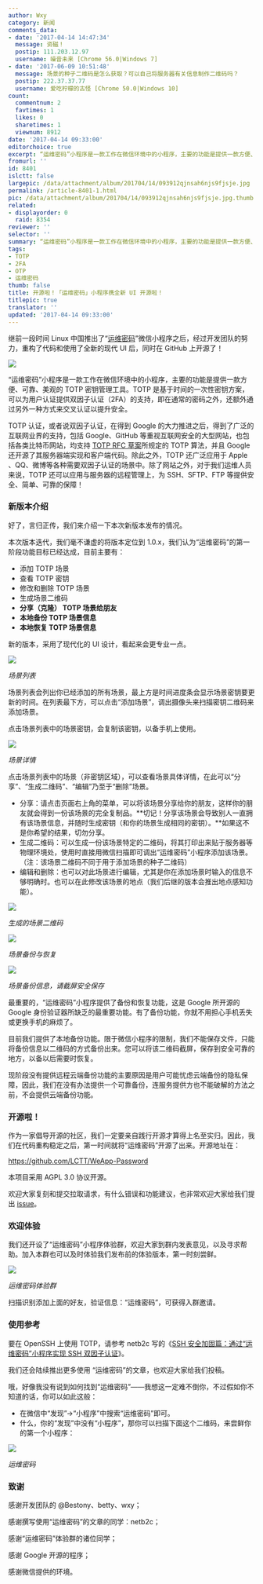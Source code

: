 ```yaml
---
author: Wxy
category: 新闻
comments_data:
- date: '2017-04-14 14:47:34'
  message: 资磁！
  postip: 111.203.12.97
  username: 噪音未来 [Chrome 56.0|Windows 7]
- date: '2017-06-09 10:51:48'
  message: 场景的种子二维码是怎么获取？可以自己将服务器有关信息制作二维码吗？
  postip: 222.37.37.77
  username: 爱吃柠檬的古怪 [Chrome 50.0|Windows 10]
count:
  commentnum: 2
  favtimes: 1
  likes: 0
  sharetimes: 1
  viewnum: 8912
date: '2017-04-14 09:33:00'
editorchoice: true
excerpt: “运维密码”小程序是一款工作在微信环境中的小程序，主要的功能是提供一款方便、可靠、美观的 TOTP 密钥管理工具。TOTP 是基于时间的一次性密钥方案，可以为用户认证提供双因子认证（2FA）的支持，即在通常的密码之外，还额外通过另外一种方式来交叉认证以提升安全。
fromurl: ''
id: 8401
islctt: false
largepic: /data/attachment/album/201704/14/093912qjnsah6njs9fjsje.jpg
permalink: /article-8401-1.html
pic: /data/attachment/album/201704/14/093912qjnsah6njs9fjsje.jpg.thumb.jpg
related:
- displayorder: 0
  raid: 8354
reviewer: ''
selector: ''
summary: “运维密码”小程序是一款工作在微信环境中的小程序，主要的功能是提供一款方便、可靠、美观的 TOTP 密钥管理工具。TOTP 是基于时间的一次性密钥方案，可以为用户认证提供双因子认证（2FA）的支持，即在通常的密码之外，还额外通过另外一种方式来交叉认证以提升安全。
tags:
- TOTP
- 2FA
- OTP
- 运维密码
thumb: false
title: 开源啦！「运维密码」小程序携全新 UI 开源啦！
titlepic: true
translator: ''
updated: '2017-04-14 09:33:00'
---
```


继前一段时间 Linux 中国推出了“[运维密码](/article-8317-1.html)”微信小程序之后，经过开发团队的努力，重构了代码和使用了全新的现代 UI 后，同时在 GitHub 上开源了！


![](/data/attachment/album/201704/14/093912qjnsah6njs9fjsje.jpg)


“运维密码”小程序是一款工作在微信环境中的小程序，主要的功能是提供一款方便、可靠、美观的 TOTP 密钥管理工具。TOTP 是基于时间的一次性密钥方案，可以为用户认证提供双因子认证（2FA）的支持，即在通常的密码之外，还额外通过另外一种方式来交叉认证以提升安全。


TOTP 认证，或者说双因子认证，在得到 Google 的大力推进之后，得到了广泛的互联网业界的支持，包括 Google、GitHub 等重视互联网安全的大型网站，也包括各类比特币网站，均支持 [TOTP RFC 草案](http://tools.ietf.org/id/draft-mraihi-totp-timebased-06.html)所规定的 TOTP 算法，并且 Google 还开源了其服务器端实现和客户端代码。除此之外，TOTP 还广泛应用于 Apple 、QQ、微博等各种需要双因子认证的场景中。除了网站之外，对于我们运维人员来说，TOTP 还可以应用与服务器的远程管理上，为 SSH、SFTP、FTP 等提供安全、简单、可靠的保障！


### 新版本介绍


好了，言归正传，我们来介绍一下本次新版本发布的情况。


本次版本迭代，我们毫不谦虚的将版本定位到 1.0.x，我们认为“运维密码”的第一阶段功能目标已经达成，目前主要有：


* 添加 TOTP 场景
* 查看 TOTP 密钥
* 修改和删除 TOTP 场景
* 生成场景二维码
* **分享（克隆） TOTP 场景给朋友**
* **本地备份 TOTP 场景信息**
* **本地恢复 TOTP 场景信息**


新的版本，采用了现代化的 UI 设计，看起来会更专业一点。


![](/data/attachment/album/201704/14/083650lp2xivllix52x5p3.jpg)


*场景列表*


场景列表会列出你已经添加的所有场景，最上方是时间进度条会显示场景密钥要更新的时间。在列表最下方，可以点击“添加场景”，调出摄像头来扫描密钥二维码来添加场景。


点击场景列表中的场景密钥，会复制该密钥，以备手机上使用。


![](/data/attachment/album/201704/14/083653nelhc0w7pwme1cl0.jpg)


*场景详情*


点击场景列表中的场景（非密钥区域），可以查看场景具体详情，在此可以“分享”、“生成二维码”、“编辑”乃至于“删除”场景。


* 分享：请点击页面右上角的菜单，可以将该场景分享给你的朋友，这样你的朋友就会得到一份该场景的完全复制品。**切记！分享该场景会导致别人一直拥有该场景信息，并随时生成密钥（和你的场景生成相同的密钥）。**如果这不是你希望的结果，切勿分享。
* 生成二维码：可以生成一份该场景特定的二维码，将其打印出来贴于服务器等物理环境处，使用时直接用微信扫描即可调出“运维密码”小程序添加该场景。（注：该场景二维码不同于用于添加场景的种子二维码）
* 编辑和删除：也可以对此场景进行编辑，尤其是你在添加场景时输入的信息不够明确时。也可以在此修改该场景的地点（我们后继的版本会推出地点感知功能）。


![](/data/attachment/album/201704/14/083655akxr7q77n9oyn7o9.jpg)


*生成的场景二维码*


![](/data/attachment/album/201704/14/083651qok9jkbm8bmonk5j.jpg)


*场景备份与恢复*


![](/data/attachment/album/201704/14/083658od3kkk14472y1jk4.jpg)


*场景备份信息，请截屏安全保存*


最重要的，“运维密码”小程序提供了备份和恢复功能，这是 Google 所开源的 Google 身份验证器所缺乏的最重要功能。有了备份功能，你就不用担心手机丢失或更换手机的麻烦了。


目前我们提供了本地备份功能。限于微信小程序的限制，我们不能保存文件，只能将备份信息以二维码的方式备份出来。您可以将该二维码截屏，保存到安全可靠的地方，以备以后需要时恢复。


现阶段没有提供远程云端备份功能的主要原因是用户可能忧虑云端备份的隐私保障，因此，我们在没有办法提供一个可靠备份，连服务提供方也不能破解的方法之前，不会提供云端备份功能。


### 开源啦！


作为一家倡导开源的社区，我们一定要亲自践行开源才算得上名至实归。因此，我们在代码重构稳定之后，第一时间就将“运维密码”开源了出来。开源地址在：


<https://github.com/LCTT/WeApp-Password>


本项目采用 AGPL 3.0 协议开源。


欢迎大家复刻和提交拉取请求，有什么错误和功能建议，也非常欢迎大家给我们提出 [issue](https://github.com/LCTT/WeApp-Password/issues)。


### 欢迎体验


我们还开设了“运维密码”小程序体验群，欢迎大家到群内发表意见，以及寻求帮助。加入本群也可以及时体验我们发布前的体验版本，第一时刻尝鲜。


![](/data/attachment/album/201704/02/183245nlijim1huakgc4ul.jpeg)


*运维密码体验群*


扫描识别添加上面的好友，验证信息：“运维密码”，可获得入群邀请。


### 使用参考


要在 OpenSSH 上使用 TOTP，请参考 netb2c 写的《[SSH 安全加固篇：通过“运维密码”小程序实现 SSH 双因子认证](/article-8354-1.html)》。


我们还会陆续推出更多使用 “运维密码”的文章，也欢迎大家给我们投稿。


哦，好像我没有说到如何找到“运维密码”——我想这一定难不倒你，不过假如你不知道的话，你可以如此这般：


* 在微信中“发现”->“小程序”中搜索“运维密码”即可。
* 什么，你的“发现”中没有“小程序”，那你可以扫描下面这个二维码，来尝鲜你的第一个小程序：


![](/data/attachment/album/201704/18/231021dirilslcqo7rwwwl.jpg)


*运维密码*


### 致谢


感谢开发团队的 @Bestony、betty、wxy；


感谢撰写使用“运维密码”的文章的同学：netb2c；


 感谢“运维密码”体验群的诸位同学；


感谢 Google 开源的程序；


感谢微信提供的环境。